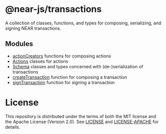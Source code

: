 # @near-js/transactions

A collection of classes, functions, and types for composing, serializing, and signing NEAR transactions.

## Modules

- [actionCreators](https://github.com/near/near-api-js/blob/master/packages/transactions/src/action_creators.ts) functions for composing actions
- [Actions](https://github.com/near/near-api-js/blob/master/packages/transactions/src/actions.ts) classes for actions
- [Schema](https://github.com/near/near-api-js/blob/master/packages/transactions/src/schema.ts) classes and types concerned with (de-)serialization of transactions
- [createTransaction](https://github.com/near/near-api-js/blob/master/packages/transactions/src/create_transaction.ts) function for composing a transaction
- [signTransaction](https://github.com/near/near-api-js/blob/master/packages/transactions/src/sign.ts) function for signing a transaction

# License

This repository is distributed under the terms of both the MIT license and the Apache License (Version 2.0).
See [LICENSE](https://github.com/near/near-api-js/blob/master/LICENSE) and [LICENSE-APACHE](https://github.com/near/near-api-js/blob/master/LICENSE-APACHE) for details.
